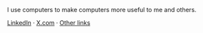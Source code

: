 I use computers to make computers more useful to me and others.

<!--I'm actually really good at this, you should hire me *wink wink*.-->

[LinkedIn](https://linkedin.com/in/lukasz-drukala) ·
[X.com](https://x.com/MasFlam) ·
[Other links](https://links.masflam.com)
